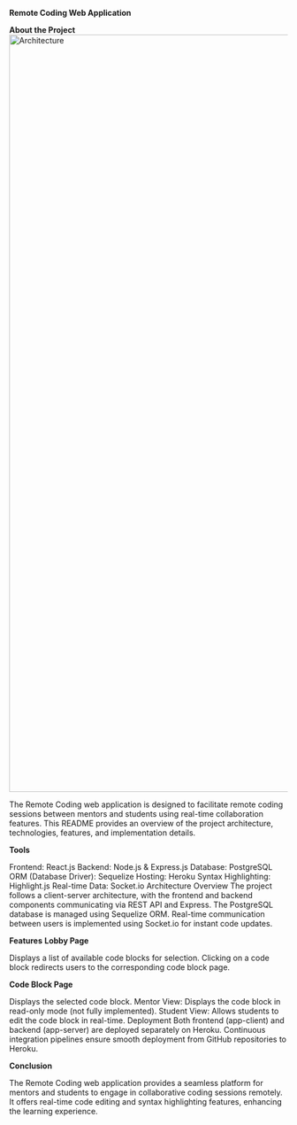**Remote Coding Web Application**

**About the Project**
<img width="1368" alt="Architecture" src="https://github.com/MichaelHoha/app-client/assets/62392060/0ad1ac3d-7ca7-4c05-bb84-32fce45dc04a">

The Remote Coding web application is designed to facilitate remote coding sessions between mentors and students using real-time collaboration features. This README provides an overview of the project architecture, technologies, features, and implementation details.

**Tools**

Frontend: React.js
Backend: Node.js & Express.js
Database: PostgreSQL
ORM (Database Driver): Sequelize
Hosting: Heroku
Syntax Highlighting: Highlight.js
Real-time Data: Socket.io
Architecture Overview
The project follows a client-server architecture, with the frontend and backend components communicating via REST API and Express. The PostgreSQL database is managed using Sequelize ORM. Real-time communication between users is implemented using Socket.io for instant code updates.

**Features**
**Lobby Page**

Displays a list of available code blocks for selection.
Clicking on a code block redirects users to the corresponding code block page.

**Code Block Page**

Displays the selected code block.
Mentor View: Displays the code block in read-only mode (not fully implemented).
Student View: Allows students to edit the code block in real-time.
Deployment
Both frontend (app-client) and backend (app-server) are deployed separately on Heroku. Continuous integration pipelines ensure smooth deployment from GitHub repositories to Heroku.

**Conclusion**

The Remote Coding web application provides a seamless platform for mentors and students to engage in collaborative coding sessions remotely. It offers real-time code editing and syntax highlighting features, enhancing the learning experience.






